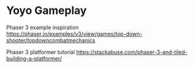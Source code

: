 # Yoyo Gameplay

Phaser 3 example inspiration
https://phaser.io/examples/v3/view/games/top-down-shooter/topdowncombatmechanics

Phaser 3 platformer tutorial
https://stackabuse.com/phaser-3-and-tiled-building-a-platformer/
